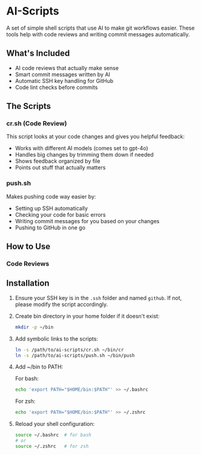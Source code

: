# AI-Scripts

A set of simple shell scripts that use AI to make git workflows easier. These tools help with code reviews and writing commit messages automatically.

## What's Included

- AI code reviews that actually make sense
- Smart commit messages written by AI
- Automatic SSH key handling for GitHub
- Code lint checks before commits

## The Scripts

### cr.sh (Code Review)
This script looks at your code changes and gives you helpful feedback:
- Works with different AI models (comes set to gpt-4o)
- Handles big changes by trimming them down if needed
- Shows feedback organized by file
- Points out stuff that actually matters

### push.sh
Makes pushing code way easier by:
- Setting up SSH automatically
- Checking your code for basic errors
- Writing commit messages for you based on your changes
- Pushing to GitHub in one go

## How to Use

### Code Reviews

## Installation

1. Ensure your SSH key is in the `.ssh` folder and named `github`. If not, please modify the script accordingly.

2. Create bin directory in your home folder if it doesn't exist:
   ```bash
   mkdir -p ~/bin
   ```

3. Add symbolic links to the scripts:
   ```bash
   ln -s /path/to/ai-scripts/cr.sh ~/bin/cr
   ln -s /path/to/ai-scripts/push.sh ~/bin/push
   ```

4. Add ~/bin to PATH:

   For bash:
   ```bash
   echo 'export PATH="$HOME/bin:$PATH"' >> ~/.bashrc
   ```

   For zsh:
   ```bash
   echo 'export PATH="$HOME/bin:$PATH"' >> ~/.zshrc
   ```

5. Reload your shell configuration:
   ```bash
   source ~/.bashrc  # for bash
   # or
   source ~/.zshrc   # for zsh
   ```

